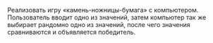 Реализовать игру «камень-ножницы-бумага» с компьютером. 
Пользователь вводит одно из значений, 
затем компьютер так же выбирает рандомно одно из значений, 
после чего значения сравниваются и объявляется победитель.